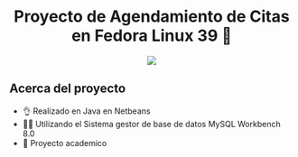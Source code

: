 <h1 align="center">Proyecto de Agendamiento de Citas en Fedora Linux 39 👋</h1>
<p align="center">
  <img src="https://i.imgur.com/CHga11H.png">
</p>

## Acerca del proyecto

- 👌 Realizado en Java en Netbeans
- 👨‍💻 Utilizando el Sistema gestor de base de datos MySQL Workbench 8.0
- 🤩 Proyecto academico
